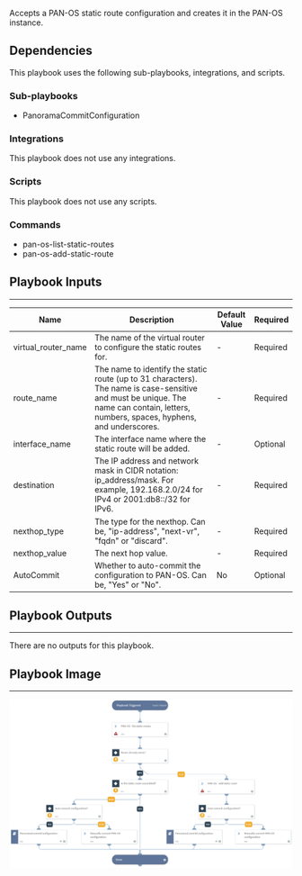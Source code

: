 Accepts a PAN-OS static route configuration and creates it in the PAN-OS instance.

## Dependencies

This playbook uses the following sub-playbooks, integrations, and scripts.

### Sub-playbooks

* PanoramaCommitConfiguration

### Integrations

This playbook does not use any integrations.

### Scripts

This playbook does not use any scripts.

### Commands

* pan-os-list-static-routes
* pan-os-add-static-route

## Playbook Inputs

---

| **Name** | **Description** | **Default Value** | **Required** |
| --- | --- | --- | --- | 
| virtual_router_name | The name of the virtual router to configure the static routes for. | - |Required |
| route_name | The name to identify the static route (up to 31 characters). The name is case-sensitive and must be unique. The name can contain, letters, numbers, spaces, hyphens, and underscores. | - |Required |
| interface_name | The interface name where the static route will be added. | - |Optional |
| destination | The IP address and network mask in CIDR notation: ip_address/mask. For example, 192.168.2.0/24 for IPv4 or 2001:db8::/32 for IPv6. | - |Required |
| nexthop_type | The type for the nexthop. Can be, "ip-address", "next-vr", "fqdn" or "discard". | - |Required |
| nexthop_value | The next hop value. | - | Required |
| AutoCommit | Whether to auto-commit the configuration to PAN-OS. Can be, "Yes" or "No". | No |Optional |

## Playbook Outputs

---
There are no outputs for this playbook.

## Playbook Image

---
![PAN-OS_Add_Static_Routes](https://raw.githubusercontent.com/demisto/content/1bdd5229392bd86f0cc58265a24df23ee3f7e662/docs/images/playbooks/PAN-OS_Add_Static_Routes.png)
